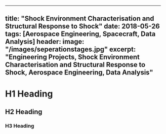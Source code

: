 ---
title: "Shock Environment Characterisation and Structural Response to Shock"
date: 2018-05-26
tags: [Aerospace Engineering, Spacecraft, Data Analysis]
header:
  image: "/images/seperationstages.jpg"
 excerpt: "Engineering Projects, Shock Environment Characterisation and Structural Response to Shock, Aerospace Engineering, Data Analysis"
 ---

# H1 Heading

## H2 Heading

### H3 Heading
